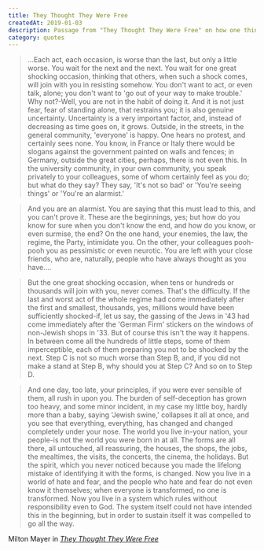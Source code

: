 ```yaml
---
title: They Thought They Were Free
createdAt: 2019-01-03
description: Passage from "They Thought They Were Free" on how one thing leads to another.
category: quotes
---
```


> ...Each act, each occasion, is worse than the last, but only a little worse. You wait for the next
> and the next. You wait for one great shocking occasion, thinking that others, when such a shock comes, will
> join with you in resisting somehow. You don't want to act, or even talk, alone; you don't want to 'go out of
> your way to make trouble.' Why not?-Well, you are not in the habit of doing it. And it is not just fear,
> fear of standing alone, that restrains you; it is also genuine uncertainty. Uncertainty is a very important
> factor, and, instead of decreasing as time goes on, it grows. Outside, in the streets, in the general
> community, 'everyone' is happy. One hears no protest, and certainly sees none. You know, in France or Italy
> there would be slogans against the government painted on walls and fences; in Germany, outside the great
> cities, perhaps, there is not even this. In the university community, in your own community, you speak
> privately to your colleagues, some of whom certainly feel as you do; but what do they say? They say, 'It's
> not so bad' or 'You're seeing things' or 'You're an alarmist.'

> And you are an alarmist. You are saying that this must lead to this, and you can't prove it. These are the
> beginnings, yes; but how do you know for sure when you don't know the end, and how do you know, or even
> surmise, the end? On the one hand, your enemies, the law, the regime, the Party, intimidate you. On the
> other, your colleagues pooh-pooh you as pessimistic or even neurotic. You are left with your close friends,
> who are, naturally, people who have always thought as you have....

> But the one great shocking occasion, when tens or hundreds or thousands will join with you, never comes.
> That's the difficulty. If the last and worst act of the whole regime had come immediately after the first
> and smallest, thousands, yes, millions would have been sufficiently shocked-if, let us say, the gassing of
> the Jews in '43 had come immediately after the 'German Firm' stickers on the windows of non-Jewish shops in
> '33. But of course this isn't the way it happens. In between come all the hundreds of little steps, some of
> them imperceptible, each of them preparing you not to be shocked by the next. Step C is not so much worse
> than Step B, and, if you did not make a stand at Step B, why should you at Step C? And so on to Step D.

> And one day, too late, your principles, if you were ever sensible of them, all rush in upon you. The burden
> of self-deception has grown too heavy, and some minor incident, in my case my little boy, hardly more than a
> baby, saying 'Jewish swine,' collapses it all at once, and you see that everything, everything, has changed
> and changed completely under your nose. The world you live in-your nation, your people-is not the world you
> were born in at all. The forms are all there, all untouched, all reassuring, the houses, the shops, the
> jobs, the mealtimes, the visits, the concerts, the cinema, the holidays. But the spirit, which you never
> noticed because you made the lifelong mistake of identifying it with the forms, is changed. Now you live in
> a world of hate and fear, and the people who hate and fear do not even know it themselves; when everyone is
> transformed, no one is transformed. Now you live in a system which rules without responsibility even to God.
> The system itself could not have intended this in the beginning, but in order to sustain itself it was
> compelled to go all the way.

<footer class="blockquote-footer">
Milton Mayer in
<a href="https://www.press.uchicago.edu/Misc/Chicago/511928.html">
  <cite title="They Thought They Were Free"> They Thought They Were Free </cite></a
>
</footer>
